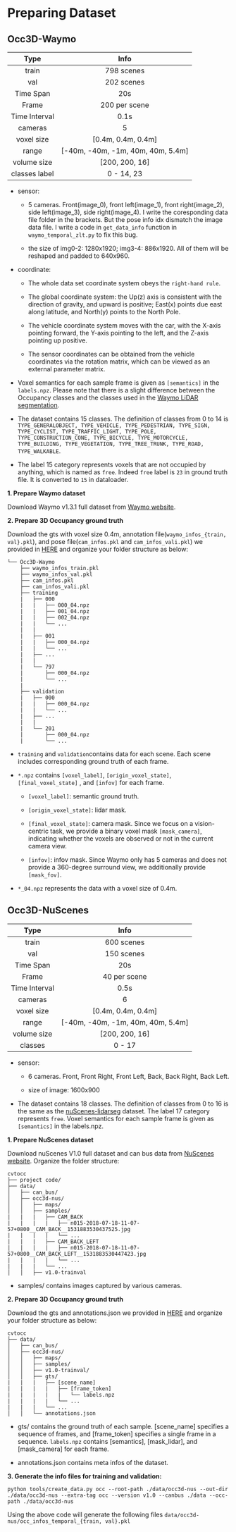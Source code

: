 # Preparing Dataset

## Occ3D-Waymo

| Type |  Info |
| :----: | :----: |
| train           | 798 scenes|
| val             | 202 scenes|
| Time Span       | 20s |
| Frame           | 200 per scene|
| Time Interval   | 0.1s|
| cameras         | 5 |
| voxel size      | [0.4m, 0.4m, 0.4m] |
| range           | [-40m, -40m, -1m, 40m, 40m, 5.4m] |
| volume size     | [200, 200, 16] |
| classes label        | 0 - 14, 23 |

- sensor:

    - 5 cameras. Front(image_0), front left(image_1), front right(image_2), side left(image_3), side right(image_4). I write the coresponding data file folder in the brackets. But the pose info idx dismatch the image data file. I write a code in `get_data_info` function in `waymo_temporal_zlt.py` to fix this bug. 

    - the size of img0-2: 1280x1920; img3-4: 886x1920. All of them will be reshaped and padded to 640x960.

- coordinate: 
    
    - The whole data set coordinate system obeys the `right-hand rule`. 
    
    - The global coordinate system: the Up(z) axis is consistent with the direction of gravity, and upward is positive; East(x) points due east along latitude, and North(y) points to the North Pole. 
    
    - The vehicle coordinate system moves with the car, with the X-axis pointing forward, the Y-axis pointing to the left, and the Z-axis pointing up positive. 
    
    - The sensor coordinates can be obtained from the vehicle coordinates via the rotation matrix, which can be viewed as an external parameter matrix.

- Voxel semantics for each sample frame is given as `[semantics]` in the `labels.npz`. Please note that there is a slight difference between the Occupancy classes and the classes used in the [Waymo LiDAR segmentation](https://github.com/waymo-research/waymo-open-dataset/blob/bae19fa0a36664da18b691349955b95b29402713/waymo_open_dataset/protos/segmentation.proto#L20).

- The dataset contains 15 classes. The definition of classes from 0 to 14 is `TYPE_GENERALOBJECT, TYPE_VEHICLE, TYPE_PEDESTRIAN, TYPE_SIGN, TYPE_CYCLIST, TYPE_TRAFFIC_LIGHT, TYPE_POLE, TYPE_CONSTRUCTION_CONE, TYPE_BICYCLE, TYPE_MOTORCYCLE, TYPE_BUILDING, TYPE_VEGETATION, TYPE_TREE_TRUNK, TYPE_ROAD, TYPE_WALKABLE`.

- The label 15 category represents voxels that are not occupied by anything, which is named as `free`. Indeed `free` label is `23` in ground truth file. It is converted to `15` in dataloader.  

**1. Prepare Waymo dataset**

Download Waymo v1.3.1 full dataset from [Waymo website](https://waymo.com/open/download/). 

**2. Prepare 3D Occupancy ground truth**

Download the gts with voxel size 0.4m, annotation file(`waymo_infos_{train, val}.pkl`), and pose file(`cam_infos.pkl` and `cam_infos_vali.pkl`) we provided in [HERE](https://drive.google.com/drive/folders/13WxRl9Zb_AshEwvD96Uwz8cHjRNrtfQk) and organize your folder structure as below:

```
└── Occ3D-Waymo
    ├── waymo_infos_train.pkl
    ├── waymo_infos_val.pkl
    ├── cam_infos.pkl
    ├── cam_infos_vali.pkl
    ├── training
    |   ├── 000
    |   |   ├── 000_04.npz
    |   |   ├── 001_04.npz
    |   |   ├── 002_04.npz
    |   |   └── ...
    |   |     
    |   ├── 001
    |   |   ├── 000_04.npz
    |   |   └── ...
    |   ├── ...
    |   |
    |   └── 797
    |       ├── 000_04.npz
    |       └── ...
    |
    ├── validation
    |   ├── 000
    |   |   ├── 000_04.npz
    |   |   └── ...
    |   ├── ...
    |   |
    |   └── 201
    |       ├── 000_04.npz
    |       └── ...
```

- `training` and `validation`contains data for each scene. Each scene includes corresponding ground truth of each frame.

- `*.npz` contains `[voxel_label]`, `[origin_voxel_state]`, `[final_voxel_state]` , and `[infov]` for each frame. 

    - `[voxel_label]`: semantic ground truth. 

    - `[origin_voxel_state]`: lidar mask.

    - `[final_voxel_state]`: camera mask. Since we focus on a vision-centric task, we provide a binary voxel mask `[mask_camera]`, indicating whether the voxels are observed or not in the current camera view. 
    
    - `[infov]`: infov mask. Since Waymo only has 5 cameras and does not provide a 360-degree surround view, we additionally provide `[mask_fov]`. 

- `*_04.npz` represents the data with a voxel size of 0.4m.

## Occ3D-NuScenes

| Type |  Info |
| :----: | :----: |
| train           | 600 scenes|
| val             | 150 scenes|
| Time Span       | 20s |
| Frame           | 40 per scene |
| Time Interval   | 0.5s|
| cameras         | 6 |
| voxel size      | [0.4m, 0.4m, 0.4m] |
| range           | [-40m, -40m, -1m, 40m, 40m, 5.4m] |
| volume size     | [200, 200, 16]|
| classes         | 0 - 17 |

- sensor:
    
    - 6 cameras. Front, Front Right, Front Left, Back, Back Right, Back Left. 

    - size of image: 1600x900

- The dataset contains 18 classes. The definition of classes from 0 to 16 is the same as the [nuScenes-lidarseg](https://github.com/nutonomy/nuscenes-devkit/blob/fcc41628d41060b3c1a86928751e5a571d2fc2fa/python-sdk/nuscenes/eval/lidarseg/README.md) dataset. The label 17 category represents `free`. Voxel semantics for each sample frame is given as `[semantics]` in the labels.npz. 

**1. Prepare NuScenes dataset**

Download nuScenes V1.0 full dataset and can bus data from [NuScenes website](https://www.nuscenes.org/download). Organize the folder structure:

```
cvtocc
├── project code/
├── data/
│   ├── can_bus/
│   ├── occ3d-nus/
│   │   ├── maps/
│   │   ├── samples/
|   |   |   ├── CAM_BACK
|   |   |   |   ├── n015-2018-07-18-11-07-57+0800__CAM_BACK__1531883530437525.jpg
|   |   |   |   └── ...
|   |   |   ├── CAM_BACK_LEFT
|   |   |   |   ├── n015-2018-07-18-11-07-57+0800__CAM_BACK_LEFT__1531883530447423.jpg
|   |   |   |   └── ...
|   |   |   └── ...
│   │   ├── v1.0-trainval
```

- samples/ contains images captured by various cameras.

**2. Prepare 3D Occupancy ground truth**

Download the gts and annotations.json we provided in [HERE](https://drive.google.com/drive/folders/1Xarc91cNCNN3h8Vum-REbI-f0UlSf5Fc) and organize your folder structure as below:

```
cvtocc
├── data/
│   ├── can_bus/
│   ├── occ3d-nus/
│   │   ├── maps/
│   │   ├── samples/
│   │   ├── v1.0-trainval/
│   │   ├── gts/
|   |   |   ├── [scene_name]
|   |   |   |   ├── [frame_token]
|   |   |   |   |   └── labels.npz
|   |   |   |   └── ...
|   |   |   └── ...
│   │   └── annotations.json
```

- gts/ contains the ground truth of each sample. [scene_name] specifies a sequence of frames, and [frame_token] specifies a single frame in a sequence. `labels.npz` contains [semantics], [mask_lidar], and [mask_camera] for each frame.

- annotations.json contains meta infos of the dataset.

**3. Generate the info files for training and validation:**

```shell
python tools/create_data.py occ --root-path ./data/occ3d-nus --out-dir ./data/occ3d-nus --extra-tag occ --version v1.0 --canbus ./data --occ-path ./data/occ3d-nus
```

Using the above code will generate the following files `data/occ3d-nus/occ_infos_temporal_{train, val}.pkl`
